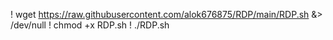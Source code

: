 ! wget https://raw.githubusercontent.com/alok676875/RDP/main/RDP.sh &> /dev/null
! chmod +x RDP.sh 
! ./RDP.sh
